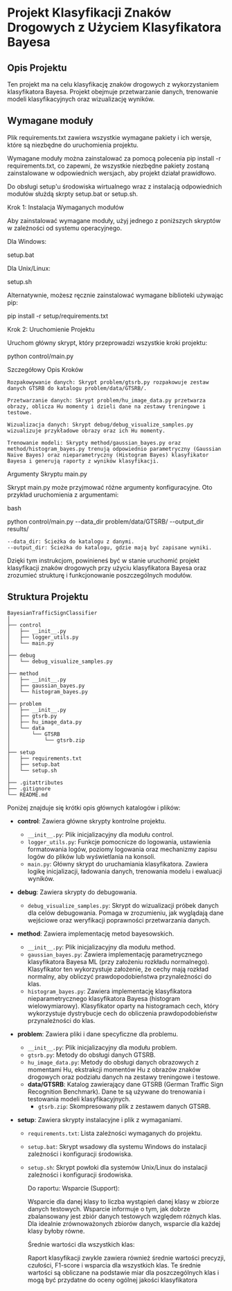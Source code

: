 # Projekt Klasyfikacji Znaków Drogowych z Użyciem Klasyfikatora Bayesa

## Opis Projektu

Ten projekt ma na celu klasyfikację znaków drogowych z wykorzystaniem klasyfikatora Bayesa. Projekt obejmuje przetwarzanie danych, trenowanie modeli klasyfikacyjnych oraz wizualizację wyników.

## Wymagane moduły
Plik requirements.txt zawiera wszystkie wymagane pakiety i ich wersje, które są niezbędne do uruchomienia projektu. 

Wymagane moduły można zainstalować za pomocą polecenia pip install -r requirements.txt, co zapewni, że wszystkie niezbędne pakiety zostaną zainstalowane w odpowiednich wersjach, aby projekt działał prawidłowo.

Do obsługi setup'u środowiska wirtualnego wraz z instalacją odpowiednich modułów służdą skrpty setup.bat or setup.sh.

Krok 1: Instalacja Wymaganych modułów

Aby zainstalować wymagane moduły, użyj jednego z poniższych skryptów w zależności od systemu operacyjnego.

Dla Windows:

setup.bat

Dla Unix/Linux:

setup.sh

Alternatywnie, możesz ręcznie zainstalować wymagane biblioteki używając pip:

pip install -r setup/requirements.txt

Krok 2: Uruchomienie Projektu

Uruchom główny skrypt, który przeprowadzi wszystkie kroki projektu:

python control/main.py

Szczegółowy Opis Kroków

    Rozpakowywanie danych: Skrypt problem/gtsrb.py rozpakowuje zestaw danych GTSRB do katalogu problem/data/GTSRB/.

    Przetwarzanie danych: Skrypt problem/hu_image_data.py przetwarza obrazy, oblicza Hu momenty i dzieli dane na zestawy treningowe i testowe.

    Wizualizacja danych: Skrypt debug/debug_visualize_samples.py wizualizuje przykładowe obrazy oraz ich Hu momenty.

    Trenowanie modeli: Skrypty method/gaussian_bayes.py oraz method/histogram_bayes.py trenują odpowiednio parametryczny (Gaussian Naive Bayes) oraz nieparametryczny (Histogram Bayes) klasyfikator Bayesa i generują raporty z wyników klasyfikacji.

Argumenty Skryptu main.py

Skrypt main.py może przyjmować różne argumenty konfiguracyjne. Oto przykład uruchomienia z argumentami:

bash

python control/main.py --data_dir problem/data/GTSRB/ --output_dir results/

    --data_dir: Ścieżka do katalogu z danymi.
    --output_dir: Ścieżka do katalogu, gdzie mają być zapisane wyniki.

Dzięki tym instrukcjom, powinieneś być w stanie uruchomić projekt klasyfikacji znaków drogowych przy użyciu klasyfikatora Bayesa oraz zrozumieć strukturę i funkcjonowanie poszczególnych modułów.

## Struktura Projektu

    BayesianTrafficSignClassifier
    │
    ├── control
    │   ├── __init__.py
    │   ├── logger_utils.py
    │   └── main.py
    │
    ├── debug
    │   └── debug_visualize_samples.py
    │
    ├── method
    │   ├── __init__.py
    │   ├── gaussian_bayes.py
    │   └── histogram_bayes.py
    │
    ├── problem
    │   ├── __init__.py
    │   ├── gtsrb.py
    │   ├── hu_image_data.py
    │   └── data
    │       └── GTSRB
    │           └── gtsrb.zip
    │
    ├── setup
    │   ├── requirements.txt
    │   ├── setup.bat
    │   └── setup.sh
    │
    ├── .gitattributes
    ├── .gitignore
    └── README.md

Poniżej znajduje się krótki opis głównych katalogów i plików:

- **control**: Zawiera główne skrypty kontrolne projektu.
  - `__init__.py`: Plik inicjalizacyjny dla modułu control.
  - `logger_utils.py`: Funkcje pomocnicze do logowania, ustawienia formatowania logów, poziomy logowania oraz mechanizmy zapisu logów do plików lub wyświetlania na konsoli.
  - `main.py`: Główny skrypt do uruchamiania klasyfikatora. Zawiera logikę inicjalizacji, ładowania danych, trenowania modelu i ewaluacji wyników.

- **debug**: Zawiera skrypty do debugowania.
  - `debug_visualize_samples.py`: Skrypt do wizualizacji próbek danych dla celów debugowania. Pomaga w zrozumieniu, jak wyglądają dane wejściowe oraz weryfikacji poprawności przetwarzania danych.

- **method**: Zawiera implementację metod bayesowskich.
  - `__init__.py`: Plik inicjalizacyjny dla modułu method.
  - `gaussian_bayes.py`: Zawiera implementację parametrycznego klasyfikatora Bayesa ML (przy założeniu rozkładu normalnego). Klasyfikator ten wykorzystuje założenie, że cechy mają rozkład normalny, aby obliczyć prawdopodobieństwa przynależności do klas.
  - `histogram_bayes.py`: Zawiera implementację klasyfikatora nieparametrycznego klasyfikatora Bayesa (histogram wielowymiarowy). Klasyfikator oparty na histogramach cech, który wykorzystuje dystrybucje cech do obliczenia prawdopodobieństw przynależności do klas.

- **problem**: Zawiera pliki i dane specyficzne dla problemu.
  - `__init__.py`: Plik inicjalizacyjny dla modułu problem.
  - `gtsrb.py`: Metody do obsługi danych GTSRB.
  - `hu_image_data.py`: Metody do obsługi danych obrazowych z momentami Hu, ekstrakcji momentów Hu z obrazów znaków drogowych oraz podziału danych na zestawy treningowe i testowe.
  - **data/GTSRB**: Katalog zawierający dane GTSRB (German Traffic Sign Recognition Benchmark). Dane te są używane do trenowania i testowania modeli klasyfikacyjnych.
    - `gtsrb.zip`: Skompresowany plik z zestawem danych GTSRB.

- **setup**: Zawiera skrypty instalacyjne i plik z wymaganiami.
  - `requirements.txt`: Lista zależności wymaganych do projektu.
  - `setup.bat`: Skrypt wsadowy dla systemu Windows do instalacji zależności i konfiguracji środowiska.
  - `setup.sh`: Skrypt powłoki dla systemów Unix/Linux do instalacji zależności i konfiguracji środowiska.



    Do raportu:
    Wsparcie (Support):

    Wsparcie dla danej klasy to liczba wystąpień danej klasy w zbiorze danych testowych.
    Wsparcie informuje o tym, jak dobrze zbalansowany jest zbiór danych testowych względem różnych klas.
    Dla idealnie zrównoważonych zbiorów danych, wsparcie dla każdej klasy byłoby równe.

    Średnie wartości dla wszystkich klas:

    Raport klasyfikacji zwykle zawiera również średnie wartości precyzji, czułości, F1-score i wsparcia dla wszystkich klas.
    Te średnie wartości są obliczane na podstawie miar dla poszczególnych klas i mogą być przydatne do oceny ogólnej jakości klasyfikatora